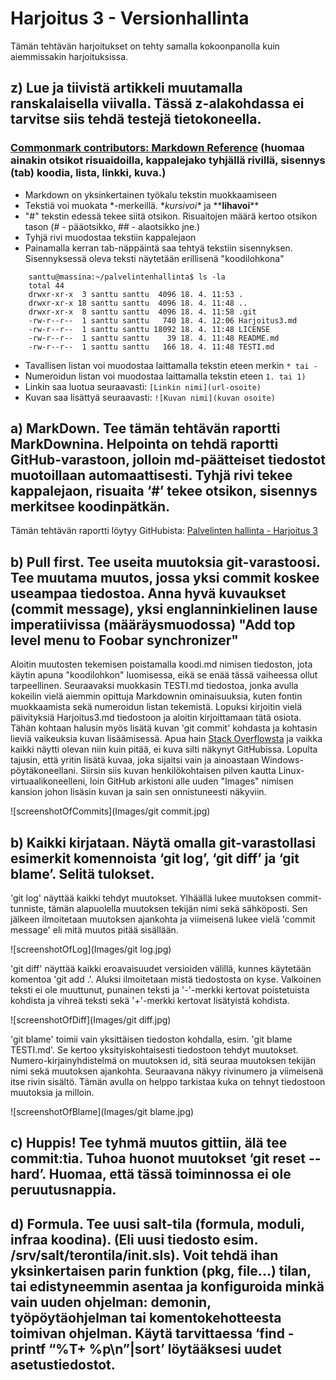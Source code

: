 # Harjoitus 3 - Versionhallinta

Tämän tehtävän harjoitukset on tehty samalla kokoonpanolla kuin aiemmissakin harjoituksissa.

## z) Lue ja tiivistä artikkeli muutamalla ranskalaisella viivalla. Tässä z-alakohdassa ei tarvitse siis tehdä testejä tietokoneella.

### [Commonmark contributors: Markdown Reference](https://commonmark.org/help/) (huomaa ainakin otsikot risuaidoilla, kappalejako tyhjällä rivillä, sisennys (tab) koodia, lista, linkki, kuva.)

- Markdown on yksinkertainen työkalu tekstin muokkaamiseen
- Tekstiä voi muokata \*-merkeillä. \**kursivoi\** ja \*\***lihavoi***\*
- "#" tekstin edessä tekee siitä otsikon. Risuaitojen määrä kertoo otsikon tason (# - pääotsikko, ## - alaotsikko jne.)
- Tyhjä rivi muodostaa tekstiin kappalejaon
- Painamalla kerran tab-näppäintä saa tehtyä tekstiin sisennyksen. Sisennyksessä oleva teksti näytetään erillisenä "koodilohkona"
```    
	santtu@massina:~/palvelintenhallinta$ ls -la
	total 44
	drwxr-xr-x  3 santtu santtu  4096 18. 4. 11:53 .
	drwxr-xr-x 18 santtu santtu  4096 18. 4. 11:48 ..
	drwxr-xr-x  8 santtu santtu  4096 18. 4. 11:58 .git
	-rw-r--r--  1 santtu santtu   740 18. 4. 12:06 Harjoitus3.md
	-rw-r--r--  1 santtu santtu 18092 18. 4. 11:48 LICENSE
	-rw-r--r--  1 santtu santtu    39 18. 4. 11:48 README.md
	-rw-r--r--  1 santtu santtu   166 18. 4. 11:48 TESTI.md
```
- Tavallisen listan voi muodostaa laittamalla tekstin eteen merkin `* tai -` 
- Numeroidun listan voi muodostaa laittamalla tekstin eteen `1. tai 1)`
- Linkin saa luotua seuraavasti: `[Linkin nimi](url-osoite)`
- Kuvan saa lisättyä seuraavasti: `![Kuvan nimi](kuvan osoite)`

## a) MarkDown. Tee tämän tehtävän raportti MarkDownina. Helpointa on tehdä raportti GitHub-varastoon, jolloin md-päätteiset tiedostot muotoillaan automaattisesti. Tyhjä rivi tekee kappalejaon, risuaita ‘#’ tekee otsikon, sisennys merkitsee koodinpätkän.

Tämän tehtävän raportti löytyy GitHubista: [Palvelinten hallinta - Harjoitus 3](https://github.com/santtuhurri/palvelintenhallinta/blob/main/Harjoitus3.md)

## b) Pull first. Tee useita muutoksia git-varastoosi. Tee muutama muutos, jossa yksi commit koskee useampaa tiedostoa. Anna hyvä kuvaukset (commit message), yksi englanninkielinen lause imperatiivissa (määräysmuodossa) "Add top level menu to Foobar synchronizer"

Aloitin muutosten tekemisen poistamalla koodi.md nimisen tiedoston, jota käytin apuna "koodilohkon" luomisessa, eikä se enää tässä vaiheessa ollut tarpeellinen.
Seuraavaksi muokkasin TESTI.md tiedostoa, jonka avulla kokeilin vielä aiemmin opittuja Markdownin ominaisuuksia, kuten fontin muokkaamista sekä numeroidun listan tekemistä.
Lopuksi kirjoitin vielä päivityksiä Harjoitus3.md tiedostoon ja aloitin kirjoittamaan tätä osiota.
Tähän kohtaan halusin myös lisätä kuvan 'git commit' kohdasta ja kohtasin lieviä vaikeuksia kuvan lisäämisessä. Apua hain [Stack Overflowsta](https://stackoverflow.com/questions/41604263/how-do-i-display-local-image-in-markdown) ja vaikka kaikki näytti olevan niin kuin pitää, ei kuva silti näkynyt GitHubissa.
Lopulta tajusin, että yritin lisätä kuvaa, joka sijaitsi vain ja ainoastaan Windows-pöytäkoneellani.
Siirsin siis kuvan henkilökohtaisen pilven kautta Linux-virtuaalikoneelleni, loin GitHub arkistoni alle uuden "Images" nimisen kansion johon lisäsin kuvan ja sain sen onnistuneesti näkyviin.

![screenshotOfCommits](Images/git commit.jpg)

## b) Kaikki kirjataan. Näytä omalla git-varastollasi esimerkit komennoista ‘git log’, ‘git diff’ ja ‘git blame’. Selitä tulokset.

'git log' näyttää kaikki tehdyt muutokset. Ylhäällä lukee muutoksen commit-tunniste, tämän alapuolella muutoksen tekijän nimi sekä sähköposti.
Sen jälkeen ilmoitetaan muutoksen ajankohta ja viimeisenä lukee vielä 'commit message' eli mitä muutos pitää sisällään.

![screenshotOfLog](Images/git log.jpg)

'git diff' näyttää kaikki eroavaisuudet versioiden välillä, kunnes käytetään komentoa 'git add .'.
Aluksi ilmoitetaan mistä tiedostosta on kyse.
Valkoinen teksti ei ole muuttunut, punainen teksti ja '-'-merkki kertovat poistetuista kohdista ja vihreä teksti sekä '+'-merkki kertovat lisätyistä kohdista.

![screenshotOfDiff](Images/git diff.jpg)

'git blame' toimii vain yksittäisen tiedoston kohdalla, esim. 'git blame TESTI.md'.
Se kertoo yksityiskohtaisesti tiedostoon tehdyt muutokset. Numero-kirjainyhdistelmä on muutoksen id, sitä seuraa muutoksen tekijän nimi sekä muutoksen ajankohta.
Seuraavana näkyy rivinumero ja viimeisenä itse rivin sisältö. Tämän avulla on helppo tarkistaa kuka on tehnyt tiedostoon muutoksia ja milloin.

![screenshotOfBlame](Images/git blame.jpg)

## c) Huppis! Tee tyhmä muutos gittiin, älä tee commit:tia. Tuhoa huonot muutokset ‘git reset --hard’. Huomaa, että tässä toiminnossa ei ole peruutusnappia.

## d) Formula. Tee uusi salt-tila (formula, moduli, infraa koodina). (Eli uusi tiedosto esim. /srv/salt/terontila/init.sls). Voit tehdä ihan yksinkertaisen parin funktion (pkg, file...) tilan, tai edistyneemmin asentaa ja konfiguroida minkä vain uuden ohjelman: demonin, työpöytäohjelman tai komentokehotteesta toimivan ohjelman. Käytä tarvittaessa ‘find -printf “%T+ %p\n”|sort’ löytääksesi uudet asetustiedostot.

